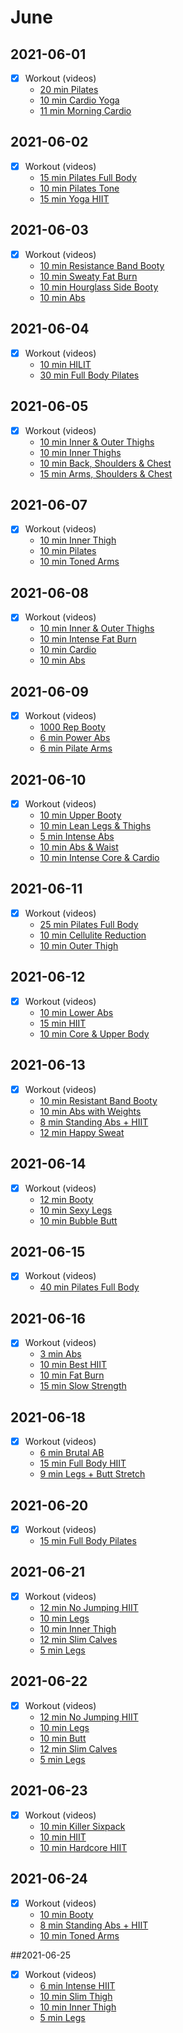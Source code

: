 
# June

## 2021-06-01  
- [X] Workout (videos)
  - [20 min Pilates](https://www.youtube.com/watch?v=Dt2FyFYRmes)
  - [10 min Cardio Yoga](https://www.youtube.com/watch?v=W-Jqbw0BWX0)
  - [11 min Morning Cardio](https://www.bilibili.com/video/BV1zA411g7ca)
  
## 2021-06-02
- [X] Workout (videos)
  - [15 min Pilates Full Body](https://www.youtube.com/watch?v=TZxzFaSLj_Y)  
  - [10 min Pilates Tone](https://www.youtube.com/watch?v=lULmgJ2vUJI)
  - [15 min Yoga HIIT](https://www.youtube.com/watch?v=bPpEAUEuNa0)

## 2021-06-03
- [X] Workout (videos)
  - [10 min Resistance Band Booty](https://www.youtube.com/watch?v=jijfJcwCdBc)
  - [10 min Sweaty Fat Burn](https://www.youtube.com/watch?v=ZxGDdba_h18)  
  - [10 min Hourglass Side Booty](https://www.youtube.com/watch?v=BCZjD3TBVJI)
  - [10 min Abs](https://www.youtube.com/watch?v=XxZlND8PS9s)
  
## 2021-06-04
- [X] Workout (videos)
  - [10 min HILIT](https://www.youtube.com/watch?v=9AxdoCqmF7U)
  - [30 min Full Body Pilates](https://www.youtube.com/watch?v=1pboutL80N0)
    
## 2021-06-05
- [X] Workout (videos)
  - [10 min Inner & Outer Thighs](https://www.youtube.com/watch?v=EUruBzhv7Kk)
  - [10 min Inner Thighs](https://www.youtube.com/watch?v=kcZ7K8MmRiQ)
  - [10 min Back, Shoulders & Chest](https://www.youtube.com/watch?v=wc4njG8wJ58)
  - [15 min Arms, Shoulders & Chest](https://www.youtube.com/watch?v=uNfZF6gLMP0)

## 2021-06-07
- [X] Workout (videos)  
  - [10 min Inner Thigh](https://www.youtube.com/watch?v=GLf-NNHK8I4)
  - [10 min Pilates](https://www.youtube.com/watch?v=LhGmNiBfFrA)
  - [10 min Toned Arms](https://www.youtube.com/watch?v=UnNImpebWA8)  
  
## 2021-06-08
- [X] Workout (videos)  
  - [10 min Inner & Outer Thighs](https://www.youtube.com/watch?v=kcflrjP-eEE)
  - [10 min Intense Fat Burn](https://www.youtube.com/watch?v=ZjEZpV2YSpg)
  - [10 min Cardio](https://www.youtube.com/watch?v=fUJjsUn9bCo)
  - [10 min Abs](https://www.youtube.com/watch?v=3yL0klflL0M)
  
## 2021-06-09
- [X] Workout (videos)
  - [1000 Rep Booty](https://www.youtube.com/watch?v=3o0W29EGN04)
  - [6 min Power Abs](https://www.youtube.com/watch?v=OiutMJAor44)
  - [6 min Pilate Arms](https://www.youtube.com/watch?v=6pMBYreOZVY)


## 2021-06-10
- [X] Workout (videos)
  - [10 min Upper Booty](https://www.youtube.com/watch?v=LSoZ07FjrjE)
  - [10 min Lean Legs & Thighs](https://www.youtube.com/watch?v=vzZlwZLilo4)
  - [5 min Intense Abs](https://www.youtube.com/watch?v=GW5MLOUja6E)
  - [10 min Abs & Waist](https://www.youtube.com/watch?v=4cBqecduQXA)
  - [10 min Intense Core & Cardio](https://www.youtube.com/watch?v=8izAsIrRLnM)

## 2021-06-11
- [X] Workout (videos)    
  - [25 min Pilates Full Body](https://www.youtube.com/watch?v=yrBJYj1n5zU)
  - [10 min Cellulite Reduction](https://www.youtube.com/watch?v=ay-97ik-uE8)
  - [10 min Outer Thigh](https://www.youtube.com/watch?v=kCO5EYFX-b0)
  
## 2021-06-12
- [X] Workout (videos)
  - [10 min Lower Abs](https://www.youtube.com/watch?v=6Zd4N1HfPb8)
  - [15 min HIIT](https://www.youtube.com/watch?v=66_hHeSUrzU)
  - [10 min Core & Upper Body](https://www.youtube.com/watch?v=yXYm31idmXE)

## 2021-06-13
- [X] Workout (videos)   
  - [10 min Resistant Band Booty](https://www.youtube.com/watch?v=5IsJYT7OqRw)
  - [10 min Abs with Weights](https://www.youtube.com/watch?v=cLO4uRh4xDE)
  - [8 min Standing Abs + HIIT](https://www.youtube.com/watch?v=Z-8sNHcncpM)
  - [12 min Happy Sweat](https://www.youtube.com/watch?v=06cwQlikBEA&t=561s)
    

## 2021-06-14
- [X] Workout (videos)   
  - [12 min Booty](https://www.youtube.com/watch?v=mcs6XLX8H_0)
  - [10 min Sexy Legs](https://www.youtube.com/watch?v=LAeOJH_OIks)
  - [10 min Bubble Butt](https://www.youtube.com/watch?v=vtD5nGoNMu8)
  
## 2021-06-15
- [X] Workout (videos)  
  - [40 min Pilates Full Body](https://www.youtube.com/watch?v=T3bhlKXSW68)

## 2021-06-16
- [X] Workout (videos)   
  - [3 min Abs](https://www.youtube.com/watch?v=Z-PVgN26qTQ)
  - [10 min Best HIIT](https://www.youtube.com/watch?v=k7nV8Gyn56o)
  - [10 min Fat Burn](https://www.bilibili.com/video/BV1zA411g7ca?from=search&seid=16734953846244365117)
  - [15 min Slow Strength](https://www.youtube.com/watch?v=60tyjz_EHjU)
  
## 2021-06-18
- [X] Workout (videos)   
  - [6 min Brutal AB](https://www.youtube.com/watch?v=jC5xlKIQgR8)
  - [15 min Full Body HIIT](https://www.youtube.com/watch?v=1skBf6h2ksI)
  - [9 min Legs + Butt Stretch](https://www.youtube.com/watch?v=su_s3BPB4BM)
  
## 2021-06-20
- [X] Workout (videos)   
  - [15 min Full Body Pilates](https://www.youtube.com/watch?v=7IyYtxdDqJw)
  
## 2021-06-21
- [X] Workout (videos)  
  - [12 min No Jumping HIIT](https://www.youtube.com/watch?v=q4gq9mn8iXc)
  - [10 min Legs](https://www.youtube.com/watch?v=90a-Tf2jrVQ)
  - [10 min Inner Thigh](https://www.youtube.com/watch?v=q-gNpBsh1ds)
  - [12 min Slim Calves](https://www.youtube.com/watch?v=1xDNKRHsuPE)
  - [5 min Legs](https://www.youtube.com/watch?v=LDkTRpzayUQ)

## 2021-06-22
- [X] Workout (videos)  
  - [12 min No Jumping HIIT](https://www.youtube.com/watch?v=q4gq9mn8iXc)
  - [10 min Legs](https://www.youtube.com/watch?v=90a-Tf2jrVQ)
  - [10 min Butt](https://www.youtube.com/watch?v=EsLoKp7OY6k)
  - [12 min Slim Calves](https://www.youtube.com/watch?v=1xDNKRHsuPE)
  - [5 min Legs](https://www.youtube.com/watch?v=LDkTRpzayUQ)

## 2021-06-23
- [X] Workout (videos)  
  - [10 min Killer Sixpack](https://www.youtube.com/watch?v=vOiP3kfFlrE)
  - [10 min HIIT](https://www.youtube.com/watch?v=zr08J6wB53Y)
  - [10 min Hardcore HIIT](https://www.youtube.com/watch?v=uHx6nbdSlAg)

## 2021-06-24
- [X] Workout (videos)  
  - [10 min Booty](https://www.youtube.com/watch?v=WGnCC4udvlw)
  - [8 min Standing Abs + HIIT](https://www.youtube.com/watch?v=Z-8sNHcncpM)
  - [10 min Toned Arms](https://www.youtube.com/watch?v=P3HKHN2M72M)
  
##2021-06-25
- [X] Workout (videos)  
  - [6 min Intense HIIT](https://www.youtube.com/watch?v=iQG190pVo38)
  - [10 min Slim Thigh](https://www.youtube.com/watch?v=90a-Tf2jrVQ)
  - [10 min Inner Thigh](https://www.youtube.com/watch?v=90a-Tf2jrVQ)
  - [5 min Legs](https://www.youtube.com/watch?v=LDkTRpzayUQ)